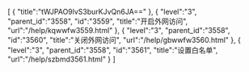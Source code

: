[
	{
		"title":"tWJPAO9lvS3burKJvQn6JA=="
	},
	{
		"level":"3",
		"parent_id":"3558",
		"id":"3559",
		"title":"开启外网访问",
		"url":"/help/kqwwfw3559.html"
	},
	{
		"level":"3",
		"parent_id":"3558",
		"id":"3560",
		"title":"关闭外网访问",
		"url":"/help/gbwwfw3560.html"
	},
	{
		"level":"3",
		"parent_id":"3558",
		"id":"3561",
		"title":"设置白名单",
		"url":"/help/szbmd3561.html"
	}
]